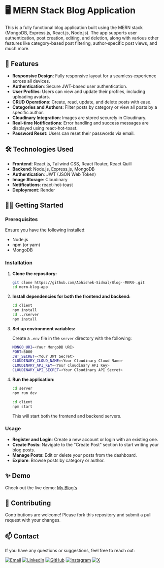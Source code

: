 # 🖥️ MERN Stack Blog Application

This is a fully functional blog application built using the MERN stack (MongoDB, Express.js, React.js, Node.js). The app supports user authentication, post creation, editing, and deletion, along with various other features like category-based post filtering, author-specific post views, and much more.

## 🚀 Features

- **Responsive Design**: Fully responsive layout for a seamless experience across all devices.
- **Authentication**: Secure JWT-based user authentication.
- **User Profiles**: Users can view and update their profiles, including uploading avatars.
- **CRUD Operations**: Create, read, update, and delete posts with ease.
- **Categories and Authors**: Filter posts by category or view all posts by a specific author.
- **Cloudinary Integration**: Images are stored securely in Cloudinary.
- **Real-time Notifications**: Error handling and success messages are displayed using react-hot-toast.
- **Password Reset**: Users can reset their passwords via email.

## 🛠️ Technologies Used

- **Frontend**: React.js, Tailwind CSS, React Router, React Quill
- **Backend**: Node.js, Express.js, MongoDB
- **Authentication**: JWT (JSON Web Token)
- **Image Storage**: Cloudinary
- **Notifications**: react-hot-toast
- **Deployment**: Render

## 🧑‍💻 Getting Started

### Prerequisites

Ensure you have the following installed:

- Node.js
- npm (or yarn)
- MongoDB

### Installation

1. **Clone the repository:**

    ```bash
    git clone https://github.com/Abhishek-Sidnal/Blog--MERN-.git
    cd mern-blog-app
    ```

2. **Install dependencies for both the frontend and backend:**

    ```bash
    cd client
    npm install
    cd ../server
    npm install
    ```

3. **Set up environment variables:**

    Create a `.env` file in the `server` directory with the following:

    ```bash
    MONGO_URI=<Your MongoDB URI>
    PORT=5000
    JWT_SECRET=<Your JWT Secret>
    CLOUDINARY_CLOUD_NAME=<Your Cloudinary Cloud Name>
    CLOUDINARY_API_KEY=<Your Cloudinary API Key>
    CLOUDINARY_API_SECRET=<Your Cloudinary API Secret>
    ```

4. **Run the application:**

    ```bash
    cd server
    npm run dev
    ```
    ```bash
    cd client
    npm start
    ```

    This will start both the frontend and backend servers.

### Usage

- **Register and Login**: Create a new account or login with an existing one.
- **Create Posts**: Navigate to the "Create Post" section to start writing your blog posts.
- **Manage Posts**: Edit or delete your posts from the dashboard.
- **Explore**: Browse posts by category or author.

## ✨ Demo

Check out the live demo: [My Blog's](https://frontend-75cg.onrender.com/)

## 🤝 Contributing

Contributions are welcome! Please fork this repository and submit a pull request with your changes.

## 📫 Contact

If you have any questions or suggestions, feel free to reach out:

[![Email](https://img.shields.io/badge/Email-apsidnal@gmail.com-red?style=flat&logo=gmail&logoColor=white)](mailto:apsidnal@gmail.com)
[![LinkedIn](https://img.shields.io/badge/LinkedIn-Abhishek--Sidnal-blue?style=flat&logo=linkedin)](https://www.linkedin.com/in/abhishek-sidnal/)
[![GitHub](https://img.shields.io/badge/GitHub-Abhishek--Sidnal-lightgrey?style=flat&logo=github)](https://github.com/Abhishek-Sidnal/)
[![Instagram](https://img.shields.io/badge/Instagram-apsidnal-E4405F?style=flat&logo=instagram&logoColor=white)](https://www.instagram.com/apsidnal/)
[![X](https://img.shields.io/badge/X-apsidnal-1DA1F2?style=flat&logo=x&logoColor=white)](https://x.com/apsidnal)
